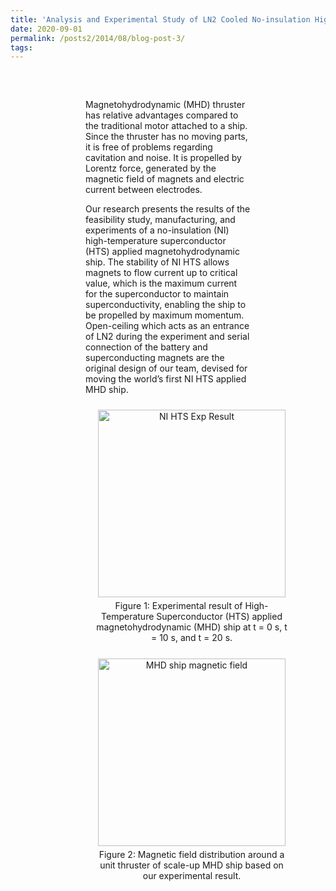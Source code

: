 ```yaml
---
title: 'Analysis and Experimental Study of LN2 Cooled No-insulation High-Temperature Superconductor Applied Preliminary Magnetohydrodynamic Ship'
date: 2020-09-01
permalink: /posts2/2014/08/blog-post-3/
tags:
---
```


<div style="margin-left: 120px; margin-right: 120px; margin-top: 60px;">

  Magnetohydrodynamic (MHD) thruster has relative advantages compared to the traditional motor attached to a ship. Since the thruster has no moving parts, it is free of problems regarding cavitation and noise. It is propelled by Lorentz force, generated by the magnetic field of magnets and electric current between electrodes.

  Our research presents the results of the feasibility study, manufacturing, and experiments of a no-insulation (NI) high-temperature superconductor (HTS) applied magnetohydrodynamic ship. The stability of NI HTS allows magnets to flow current up to critical value, which is the maximum current for the superconductor to maintain superconductivity, enabling the ship to be propelled by maximum momentum. Open-ceiling which acts as an entrance of LN2 during the experiment and serial connection of the battery and superconducting magnets are the original design of our team, devised for moving the world’s first NI HTS applied MHD ship.

  <div style="text-align: center;">
      <figure style="display: inline-block; width: 320px; margin: 10px; vertical-align: top;">
        <img src="https://kyoungmokoo.github.io/images/Exp_result.png" alt="NI HTS Exp Result" style="width: 300px;">
        <figcaption style="text-align: center; padding: 5px;">Figure 1: Experimental result of High-Temperature Superconductor (HTS) applied magnetohydrodynamic (MHD) ship at t = 0 s, t = 10 s, and t = 20 s.</figcaption>
      </figure>
      <figure style="display: inline-block; width: 320px; margin: 10px; vertical-align: top;">
        <img src="https://kyoungmokoo.github.io/images/magnetic field.png" alt="MHD ship magnetic field" style="width: 300px;">
        <figcaption style="text-align: center; padding: 5px;">Figure 2: Magnetic field distribution around a unit thruster of scale-up MHD ship based on our experimental result.</figcaption>
      </figure>
    </div>  
    
</div>